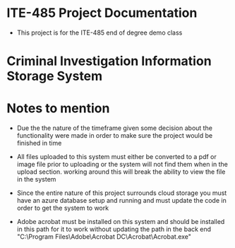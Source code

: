# ITE-485 Project Documentation
* This project is for the ITE-485 end of degree demo class
#
# Criminal Investigation Information Storage System
#
# Notes to mention
  * Due the the nature of the timeframe given some decision about the functionality were made in order to make sure the project would be finished in time
  
  * All files uploaded to this system must either be converted to a pdf or image file prior to uploading or the system will not find them when in the upload section. working around this will break the ability to view the file in the system
  
  * Since the entire nature of this project surrounds cloud storage you must have an azure database setup and running and must update the code in order to get the system to work
  
  * Adobe acrobat must be installed on this system and should be installed in this path for it to work without updating the path in the back end "C:\Program Files\Adobe\Acrobat DC\Acrobat\Acrobat.exe"

